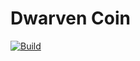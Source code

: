 # Dwarven Coin

[![Build](https://github.com/Sowasvonbot/Dwarven_Coins/actions/workflows/maven.yml/badge.svg?branch=master)](https://github.com/Sowasvonbot/Dwarven_Coins/actions/workflows/maven.yml)

